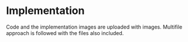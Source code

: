 # Implementation
Code and the implementation images are uploaded with images.
Multifile approach is followed with the files also included.
